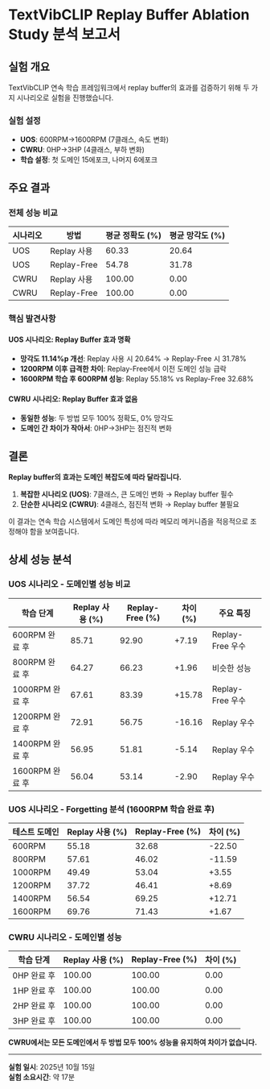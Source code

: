 # TextVibCLIP Replay Buffer Ablation Study 분석 보고서

## 실험 개요

TextVibCLIP 연속 학습 프레임워크에서 replay buffer의 효과를 검증하기 위해 두 가지 시나리오로 실험을 진행했습니다.

### 실험 설정
- **UOS**: 600RPM→1600RPM (7클래스, 속도 변화)
- **CWRU**: 0HP→3HP (4클래스, 부하 변화)
- **학습 설정**: 첫 도메인 15에포크, 나머지 6에포크

## 주요 결과

### 전체 성능 비교

| 시나리오 | 방법 | 평균 정확도 (%) | 평균 망각도 (%) |
|----------|------|----------------|----------------|
| UOS | Replay 사용 | 60.33 | 20.64 |
| UOS | Replay-Free | 54.78 | 31.78 |
| CWRU | Replay 사용 | 100.00 | 0.00 |
| CWRU | Replay-Free | 100.00 | 0.00 |

### 핵심 발견사항

#### UOS 시나리오: Replay Buffer 효과 명확
- **망각도 11.14%p 개선**: Replay 사용 시 20.64% → Replay-Free 시 31.78%
- **1200RPM 이후 급격한 차이**: Replay-Free에서 이전 도메인 성능 급락
- **1600RPM 학습 후 600RPM 성능**: Replay 55.18% vs Replay-Free 32.68%

#### CWRU 시나리오: Replay Buffer 효과 없음
- **동일한 성능**: 두 방법 모두 100% 정확도, 0% 망각도
- **도메인 간 차이가 작아서**: 0HP→3HP는 점진적 변화

## 결론

**Replay buffer의 효과는 도메인 복잡도에 따라 달라집니다.**

1. **복잡한 시나리오 (UOS)**: 7클래스, 큰 도메인 변화 → Replay buffer 필수
2. **단순한 시나리오 (CWRU)**: 4클래스, 점진적 변화 → Replay buffer 불필요

이 결과는 연속 학습 시스템에서 도메인 특성에 따라 메모리 메커니즘을 적응적으로 조정해야 함을 보여줍니다.

## 상세 성능 분석

### UOS 시나리오 - 도메인별 성능 비교

| 학습 단계 | Replay 사용 (%) | Replay-Free (%) | 차이 (%) | 주요 특징 |
|-----------|----------------|-----------------|----------|-----------|
| 600RPM 완료 후 | 85.71 | 92.90 | +7.19 | Replay-Free 우수 |
| 800RPM 완료 후 | 64.27 | 66.23 | +1.96 | 비슷한 성능 |
| 1000RPM 완료 후 | 67.61 | 83.39 | +15.78 | Replay-Free 우수 |
| 1200RPM 완료 후 | 72.91 | 56.75 | -16.16 | Replay 우수 |
| 1400RPM 완료 후 | 56.95 | 51.81 | -5.14 | Replay 우수 |
| 1600RPM 완료 후 | 56.04 | 53.14 | -2.90 | Replay 우수 |

### UOS 시나리오 - Forgetting 분석 (1600RPM 학습 완료 후)

| 테스트 도메인 | Replay 사용 (%) | Replay-Free (%) | 차이 (%) |
|---------------|----------------|-----------------|----------|
| 600RPM | 55.18 | 32.68 | -22.50 |
| 800RPM | 57.61 | 46.02 | -11.59 |
| 1000RPM | 49.49 | 53.04 | +3.55 |
| 1200RPM | 37.72 | 46.41 | +8.69 |
| 1400RPM | 56.54 | 69.25 | +12.71 |
| 1600RPM | 69.76 | 71.43 | +1.67 |

### CWRU 시나리오 - 도메인별 성능

| 학습 단계 | Replay 사용 (%) | Replay-Free (%) | 차이 (%) |
|-----------|----------------|-----------------|----------|
| 0HP 완료 후 | 100.00 | 100.00 | 0.00 |
| 1HP 완료 후 | 100.00 | 100.00 | 0.00 |
| 2HP 완료 후 | 100.00 | 100.00 | 0.00 |
| 3HP 완료 후 | 100.00 | 100.00 | 0.00 |

**CWRU에서는 모든 도메인에서 두 방법 모두 100% 성능을 유지하여 차이가 없습니다.**

---

**실험 일시**: 2025년 10월 15일  
**실험 소요시간**: 약 17분
